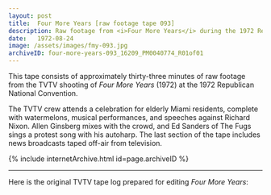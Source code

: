 ```yaml
---
layout: post
title:  Four More Years [raw footage tape 093]
description: Raw footage from <i>Four More Years</i> during the 1972 Republican National Convention featuring a celebration for old and young Miamians, Allen Ginsberg, Ed Sanders of the Fugs
date:   1972-08-24
image: /assets/images/fmy-093.jpg
archiveID: four-more-years-093_16209_PM0040774_R01of01
---
```


This tape consists of approximately thirty-three minutes of raw footage from the TVTV shooting of <i>Four More Years</i> (1972) at the 1972 Republican National Convention.

The TVTV crew attends a celebration for elderly Miami residents, complete with watermelons, musical performances, and speeches against Richard Nixon. Allen Ginsberg mixes with the crowd, and Ed Sanders of The Fugs sings a protest song with his autoharp. The last section of the tape includes news broadcasts taped off-air from television.

<div class="iframe-container-4-3 mx-auto" style="width: 80%">
  {% include internetArchive.html id=page.archiveID %}
</div>

---

<div class="container">
  <div class="row">
    <div class="col">
      <p>Here is the original TVTV tape log prepared for editing <i>Four More Years</i>:</p>
    </div>
  </div>
  <div class="row">
    <div class="col text-center pdf-holder">
      <object data="{{ site.baseurl }}/assets/pdfs/fmy-093-log.pdf" type='application/pdf'></object>
    </div>
  </div>

</div>
